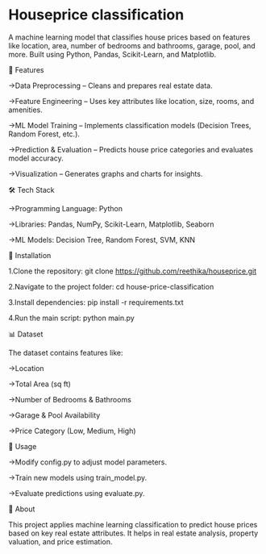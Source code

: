 # Houseprice classification
A machine learning model that classifies house prices based on features like location, area, number of bedrooms and bathrooms, garage, pool, and more. Built using Python, Pandas, Scikit-Learn, and Matplotlib.

🚀 Features

->Data Preprocessing – Cleans and prepares real estate data.

->Feature Engineering – Uses key attributes like location, size, rooms, and amenities.

->ML Model Training – Implements classification models (Decision Trees, Random Forest, etc.).

->Prediction & Evaluation – Predicts house price categories and evaluates model accuracy.

->Visualization – Generates graphs and charts for insights.

🛠️ Tech Stack

->Programming Language: Python

->Libraries: Pandas, NumPy, Scikit-Learn, Matplotlib, Seaborn

->ML Models: Decision Tree, Random Forest, SVM, KNN

🔧 Installation

1.Clone the repository:
git clone https://github.com/reethika/houseprice.git

2.Navigate to the project folder:
cd house-price-classification

3.Install dependencies:
pip install -r requirements.txt

4.Run the main script:
python main.py

📊 Dataset

The dataset contains features like:

->Location

->Total Area (sq ft)

->Number of Bedrooms & Bathrooms

->Garage & Pool Availability

->Price Category (Low, Medium, High)

🎯 Usage

->Modify config.py to adjust model parameters.

->Train new models using train_model.py.

->Evaluate predictions using evaluate.py.

📌 About

This project applies machine learning classification to predict house prices based on key real estate attributes. It helps in real estate analysis, property valuation, and price estimation.

